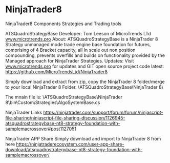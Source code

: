# NinjaTrader8
NinjaTrader8 Components Strategies and Trading tools

ATSQuadroStrategyBase
Developer: Tom Leeson of MicroTrends LTd www.microtrends.pro
About: ATSQuadroStrategyBase is a NinjaTrader 8 Strategy unmanaged mode trade engine base foundation for futures, comprising of 4 Bracket capacity, all In scale out non position compounding,  prevents overfills and builds on functionality provided by the Managed approach for NinjaTrader Strategies. 
Updates: Visit www.microtrends.pro for updates and GIT open source project code latest: https://github.com/MicroTrendsLtd/NinjaTrader8

Simply download and extract from zip, copy the NinjaTrader 8 folder/merge to your local NinjaTrader 8 Folder.
\ATSQuadroStrategyBase\NinjaTrader 8\

The mnain file is:
\ATSQuadroStrategyBase\NinjaTrader 8\bin\Custom\Strategies\AlgoSystemBase.cs


NinjaTrader Links
https://ninjatrader.com/support/forum/forum/ninjascript-file-sharing/ninjascript-file-sharing-discussion/1126945-atsquadrostrategybase-nt8-strategy-foundation-with-samplemacrossover#post1127051

NinjaTrader APP Share
Simply download and import to NinjaTrader 8 from here
https://ninjatraderecosystem.com/user-app-share-download/atsquadrostrategybase-nt8-strategy-foundation-with-samplemacrossover/



